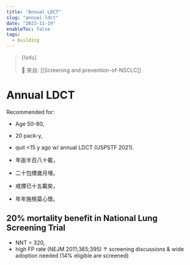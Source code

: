 ```yaml
---
title: "Annual LDCT"
slug: "annual-ldct"
date: "2023-11-19"
enableToc: false
tags:
  - building
---
```


> [!info]
>
> 🌱 來自: [[Screening and prevention-of-NSCLC]]

# Annual LDCT

Recommended for:

- Age 50-80,
- 20 pack-y,
- quit <15 y ago w/ annual LDCT (USPSTF 2021).

- 年逾半百八十載，
- 二十包煙歲月埋。
- 戒煙已十五載矣，
- 年年施檢莫心懷。

## 20% mortality benefit in National Lung Screening Trial

- NNT = 320,
- high FP rate (NEJM 2011;365;395) ↑ screening discussions & wide adoption needed (14% eligible are screened)
